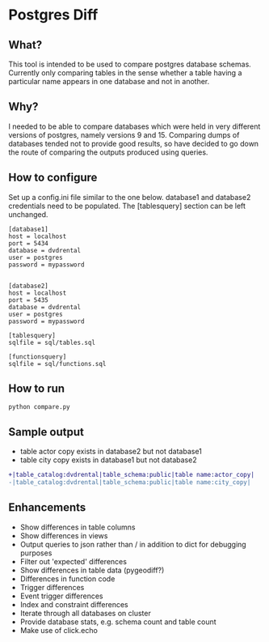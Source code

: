# Postgres Diff

## What?
This tool is intended to be used to compare postgres database schemas. Currently only comparing tables in the sense whether a table having a particular name appears in one database and not in another.

## Why?
I needed to be able to compare databases which were held in very different versions of postgres, namely versions 9 and 15. Comparing dumps of databases tended not to provide good results, so have decided to go down the route of comparing the outputs produced using queries.

## How to configure
Set up a config.ini file similar to the one below. database1 and database2 credentials need to be populated. The [tablesquery] section can be left unchanged.


    [database1]
    host = localhost
    port = 5434
    database = dvdrental
    user = postgres
    password = mypassword


    [database2]
    host = localhost
    port = 5435
    database = dvdrental
    user = postgres
    password = mypassword

    [tablesquery]
    sqlfile = sql/tables.sql

    [functionsquery]
    sqlfile = sql/functions.sql

## How to run
    python compare.py
## Sample output
* table actor copy exists in database2 but not database1
* table city copy exists in database1 but not database2
```diff
+|table_catalog:dvdrental|table_schema:public|table name:actor_copy|
-|table_catalog:dvdrental|table_schema:public|table name:city_copy|
```
## Enhancements
* Show differences in table columns
* Show differences in views
* Output queries to json rather than / in addition to dict for debugging purposes
* Filter out 'expected' differences
* Show differences in table data (pygeodiff?)
* Differences in function code
* Trigger differences
* Event trigger differences
* Index and constraint differences
* Iterate through all databases on cluster
* Provide database stats, e.g. schema count and table count
* Make use of click.echo
